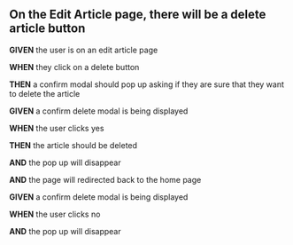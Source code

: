 ## On the Edit Article page, there will be a delete article button

**GIVEN** the user is on an edit article page

**WHEN** they click on a delete button

**THEN** a confirm modal should pop up asking if they are sure that they want to delete the article

**GIVEN** a confirm delete modal is being displayed

**WHEN** the user clicks yes

**THEN** the article should be deleted

**AND** the pop up will disappear

**AND** the page will redirected back to the home page

**GIVEN** a confirm delete modal is being displayed

**WHEN** the user clicks no 

**AND** the pop up will disappear

